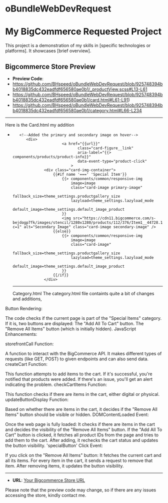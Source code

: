 # oBundleWebDevRequest

# My BigCommerce Requested Project

This project is a demonstration of my skills in [specific technologies or platforms]. It showcases [brief overview].

## Bigcommerce Store Preview

- **Preview Code**:
- https://github.com/BHspeed/oBundleWebDevRequest/blob/925748394bb4018835dc432eadfdf656580ae0b1/_productView.scss#L13-L61
- https://github.com/BHspeed/oBundleWebDevRequest/blob/925748394bb4018835dc432eadfdf656580ae0b1/card.html#L61-L91)
- https://github.com/BHspeed/oBundleWebDevRequest/blob/925748394bb4018835dc432eadfdf656580ae0b1/category.html#L66-L234
- ------------------------------------------------------------------------------------------------------------------
Here  is the Card.html my addition 

-        <!--Added the primary and secondary image on hover-->
            <div>
                            <a href="{{url}}"
                                   class="card-figure__link"
                                   aria-label="{{> components/products/product-info}}"
                                   data-event-type="product-click"
                                >
                    <div class="card-img-container">
                        {{#if name '===' 'Special Item'}}
                            {{> components/common/responsive-img
                                image=image
                                class="card-image primary-image"
                                fallback_size=theme_settings.productgallery_size
                                lazyload=theme_settings.lazyload_mode
                                default_image=theme_settings.default_image_product
                            }}
                            <img src="https://cdn11.bigcommerce.com/s-bejdogp7fk/images/stencil/1280x1280/products/112/376/Item1__44728.1691789586.jpg?c=1" alt="Secondary Image" class="card-image secondary-image" />
                        {{else}}
                            {{> components/common/responsive-img
                                image=image
                                class="card-image"
                                fallback_size=theme_settings.productgallery_size
                                lazyload=theme_settings.lazyload_mode
                                default_image=theme_settings.default_image_product
                            }}
                        {{/if}}
                    </div>

     -------------------------------------------------------------------------------------------------------------
     Category.html 
The category.html file containts quite a bit of changes and additions, 

Button Rendering:

The code checks if the current page is part of the "Special Items" category.
If it is, two buttons are displayed:
The "Add All To Cart" button.
The "Remove All Items" button (which is initially hidden).
JavaScript Enhancements:

storefrontCall Function:

A function to interact with the BigCommerce API. It makes different types of requests (like GET, POST) to given endpoints and can also send data.
createCart Function:

This function attempts to add items to the cart. If it's successful, you're notified that products were added. If there's an issue, you'll get an alert indicating the problem.
checkCartItems Function:

This function checks if there are items in the cart, either digital or physical.
updateButtonDisplay Function:

Based on whether there are items in the cart, it decides if the "Remove All Items" button should be visible or hidden.
DOMContentLoaded Event:

Once the web page is fully loaded:
It checks if there are items in the cart and decides the visibility of the "Remove All Items" button.
If the "Add All To Cart" button is clicked, it fetches all product IDs from the page and tries to add them to the cart. After adding, it rechecks the cart status and updates the button visibility.
'specialButton' Click Event:

If you click on the "Remove All Items" button:
It fetches the current cart and all its items.
For every item in the cart, it sends a request to remove that item.
After removing items, it updates the button visibility.


-----------------------------------------------------------------------------

- **URL**: [Your Bigcommerce Store URL](https://obundle-demo-request.mybigcommerce.com/)

Please note that the preview code may change, so if there are any issues accessing the store, kindly contact me.
